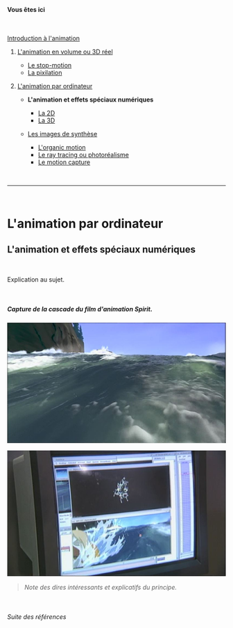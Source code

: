 <br/>

#### Vous êtes ici

<br/>

[Introduction à l'animation](index.md)

1. [L'animation en volume ou 3D réel](envolume.md)

    - [Le stop-motion](stopmotion.md)
    - [La pixilation](pixilation.md)
    
2. [L'animation par ordinateur](parordinateur.md)

    - **L'animation et effets spéciaux numériques**
    
        * [La 2D](2d.md)
        * [La 3D](3d.md)
        
    - [Les images de synthèse](imagesdesynthèse.md)    
        * [L'organic motion](organicmotion.md)
        * [Le ray tracing ou photoréalisme](photorealisme.md)
        * [Le motion capture](motioncapture.md)

<br/>

------------------------------------------------------------------

<br/>

# L'animation par ordinateur

## L'animation et effets spéciaux numériques

<br/>

Explication au sujet.

<br/>

##### Capture de la cascade du film d'animation Spirit.

![Capture de la cascade de Spirit.](images/effetsspeciaux.JPG)

![Capture de la cascade de Spirit.](images/effetsspeciauxII.JPG)
> _Note des dires intéressants et explicatifs du principe._

<br/>

###### Suite des références

<br/>
